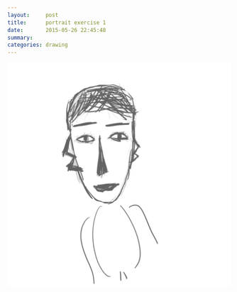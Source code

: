 ```yaml
---
layout:     post
title:      portrait exercise 1
date:       2015-05-26 22:45:48
summary:    
categories: drawing
---
```

![portrait exercise 1](/images/blog/portrait-exercise-1.png "a random girl")